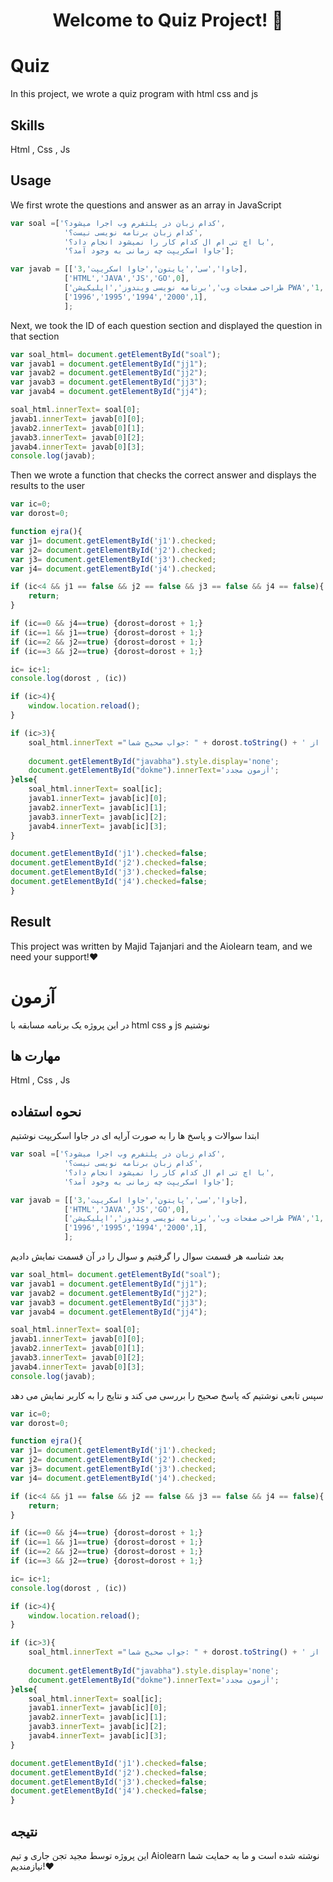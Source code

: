 <h1 align="center">Welcome to Quiz Project! 👋</h1>

# Quiz

In this project, we wrote a quiz program with html css and js

## Skills

Html , Css , Js

## Usage

We first wrote the questions and answer as an array in JavaScript
```JavaScript
var soal =['کدام زبان در پلتفرم وب اجرا میشود؟',
            'کدام زبان برنامه نویسی نیست؟',
            'با اچ تی ام ال کدام کار را نمیشود انجام داد؟',
            'جاوا اسکریپت چه زمانی به وجود آمد؟'];

var javab = [['جاوا','سی','پایتون','جاوا اسکریپت',3],
            ['HTML','JAVA','JS','GO',0],
            ['طراحی صفحات وب','برنامه نویسی ویندوز','اپلیکیشن PWA','برنامه تحت وب',1],
            ['1996','1995','1994','2000',1],
            ];
```

Next, we took the ID of each question section and displayed the question in that section

```JavaScript
var soal_html= document.getElementById("soal");
var javab1 = document.getElementById("jj1");
var javab2 = document.getElementById("jj2");
var javab3 = document.getElementById("jj3");
var javab4 = document.getElementById("jj4");

soal_html.innerText= soal[0];
javab1.innerText= javab[0][0];
javab2.innerText= javab[0][1];
javab3.innerText= javab[0][2];
javab4.innerText= javab[0][3];
console.log(javab);
```
Then we wrote a function that checks the correct answer and displays the results to the user

```JavaScript
var ic=0;
var dorost=0;

function ejra(){           
var j1= document.getElementById('j1').checked;
var j2= document.getElementById('j2').checked;
var j3= document.getElementById('j3').checked;
var j4= document.getElementById('j4').checked;

if (ic<4 && j1 == false && j2 == false && j3 == false && j4 == false){
    return;
}

if (ic==0 && j4==true) {dorost=dorost + 1;} 
if (ic==1 && j1==true) {dorost=dorost + 1;} 
if (ic==2 && j2==true) {dorost=dorost + 1;} 
if (ic==3 && j2==true) {dorost=dorost + 1;}  

ic= ic+1;
console.log(dorost , (ic))

if (ic>4){
    window.location.reload();
}

if (ic>3){
    soal_html.innerText ="جواب صحیح شما: " + dorost.toString() + ' از '+ ic.toString() + " سوال ";
                
    document.getElementById("javabha").style.display='none';
    document.getElementById("dokme").innerText='آزمون مجدد';
}else{
    soal_html.innerText= soal[ic];
    javab1.innerText= javab[ic][0];
    javab2.innerText= javab[ic][1];
    javab3.innerText= javab[ic][2];
    javab4.innerText= javab[ic][3];
}

document.getElementById('j1').checked=false;
document.getElementById('j2').checked=false;
document.getElementById('j3').checked=false;
document.getElementById('j4').checked=false;
}
```

## Result

This project was written by Majid Tajanjari and the Aiolearn team, and we need your support!❤️

# آزمون

در این پروژه یک برنامه مسابقه با html css و js نوشتیم

## مهارت ها

Html , Css , Js

## نحوه استفاده

ابتدا سوالات و پاسخ ها را به صورت آرایه ای در جاوا اسکریپت نوشتیم

```JavaScript
var soal =['کدام زبان در پلتفرم وب اجرا میشود؟',
            'کدام زبان برنامه نویسی نیست؟',
            'با اچ تی ام ال کدام کار را نمیشود انجام داد؟',
            'جاوا اسکریپت چه زمانی به وجود آمد؟'];

var javab = [['جاوا','سی','پایتون','جاوا اسکریپت',3],
            ['HTML','JAVA','JS','GO',0],
            ['طراحی صفحات وب','برنامه نویسی ویندوز','اپلیکیشن PWA','برنامه تحت وب',1],
            ['1996','1995','1994','2000',1],
            ];
```

بعد شناسه هر قسمت سوال را گرفتیم و سوال را در آن قسمت نمایش دادیم

```JavaScript
var soal_html= document.getElementById("soal");
var javab1 = document.getElementById("jj1");
var javab2 = document.getElementById("jj2");
var javab3 = document.getElementById("jj3");
var javab4 = document.getElementById("jj4");

soal_html.innerText= soal[0];
javab1.innerText= javab[0][0];
javab2.innerText= javab[0][1];
javab3.innerText= javab[0][2];
javab4.innerText= javab[0][3];
console.log(javab);
```
سپس تابعی نوشتیم که پاسخ صحیح را بررسی می کند و نتایج را به کاربر نمایش می دهد

```JavaScript
var ic=0;
var dorost=0;

function ejra(){           
var j1= document.getElementById('j1').checked;
var j2= document.getElementById('j2').checked;
var j3= document.getElementById('j3').checked;
var j4= document.getElementById('j4').checked;

if (ic<4 && j1 == false && j2 == false && j3 == false && j4 == false){
    return;
}

if (ic==0 && j4==true) {dorost=dorost + 1;} 
if (ic==1 && j1==true) {dorost=dorost + 1;} 
if (ic==2 && j2==true) {dorost=dorost + 1;} 
if (ic==3 && j2==true) {dorost=dorost + 1;}  

ic= ic+1;
console.log(dorost , (ic))

if (ic>4){
    window.location.reload();
}

if (ic>3){
    soal_html.innerText ="جواب صحیح شما: " + dorost.toString() + ' از '+ ic.toString() + " سوال ";
                
    document.getElementById("javabha").style.display='none';
    document.getElementById("dokme").innerText='آزمون مجدد';
}else{
    soal_html.innerText= soal[ic];
    javab1.innerText= javab[ic][0];
    javab2.innerText= javab[ic][1];
    javab3.innerText= javab[ic][2];
    javab4.innerText= javab[ic][3];
}

document.getElementById('j1').checked=false;
document.getElementById('j2').checked=false;
document.getElementById('j3').checked=false;
document.getElementById('j4').checked=false;
}
```

## نتیجه

این پروژه توسط مجید تجن جاری و تیم Aiolearn نوشته شده است و ما به حمایت شما نیازمندیم!❤️